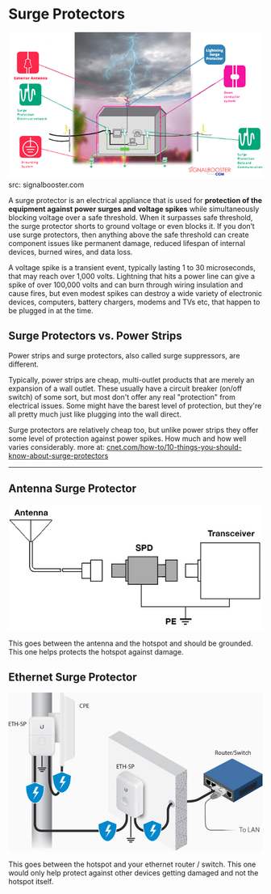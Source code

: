 # Surge Protectors 

![Surge Protector](../media/photos/surgeprotector/Grounding_a_lightning_surge_protector_with_ground_wire.png) src: signalbooster.com

A surge protector is an electrical appliance that is used for **protection of the equipment against power surges and voltage spikes** while simultaneously blocking voltage over a safe threshold.  When it surpasses safe threshold, the surge protector shorts to ground voltage or even blocks it. If you don’t use surge protectors, then anything above the safe threshold can create component issues like permanent damage, reduced lifespan of internal devices, burned wires, and data loss.

A voltage spike is a transient event, typically lasting 1 to 30 microseconds, that may reach over 1,000 volts. Lightning that hits a power line can give a spike of over 100,000 volts and can burn through wiring insulation and cause fires, but even modest spikes can destroy a wide variety of electronic devices, computers, battery chargers, modems and TVs etc, that happen to be plugged in at the time.

## Surge Protectors vs. Power Strips

Power strips and surge protectors, also called surge suppressors, are different. 

Typically, power strips are cheap, multi-outlet products that are merely an expansion of a wall outlet. These usually have a circuit breaker (on/off switch) of some sort, but most don't offer any real "protection" from electrical issues. Some might have the barest level of protection, but they're all pretty much just like plugging into the wall direct.

Surge protectors are relatively cheap too, but unlike power strips they offer some level of protection against power spikes. How much and how well varies considerably. more at: [cnet.com/how-to/10-things-you-should-know-about-surge-protectors](https://www.cnet.com/how-to/10-things-you-should-know-about-surge-protectors/)


<hr>

## Antenna Surge Protector

![Surge Protector](../media/photos/surgeprotector/diagram.png)

This goes between the antenna and the hotspot and should be grounded. This one helps protects the hotspot against damage.

## Ethernet Surge Protector

![Surge Protector](../media/photos/surgeprotector/3rd-Party_ESD_Protection_01.jpg)

This goes between the hotspot and your ethernet router / switch. This one would only help protect against other devices getting damaged and not the hotspot itself.


